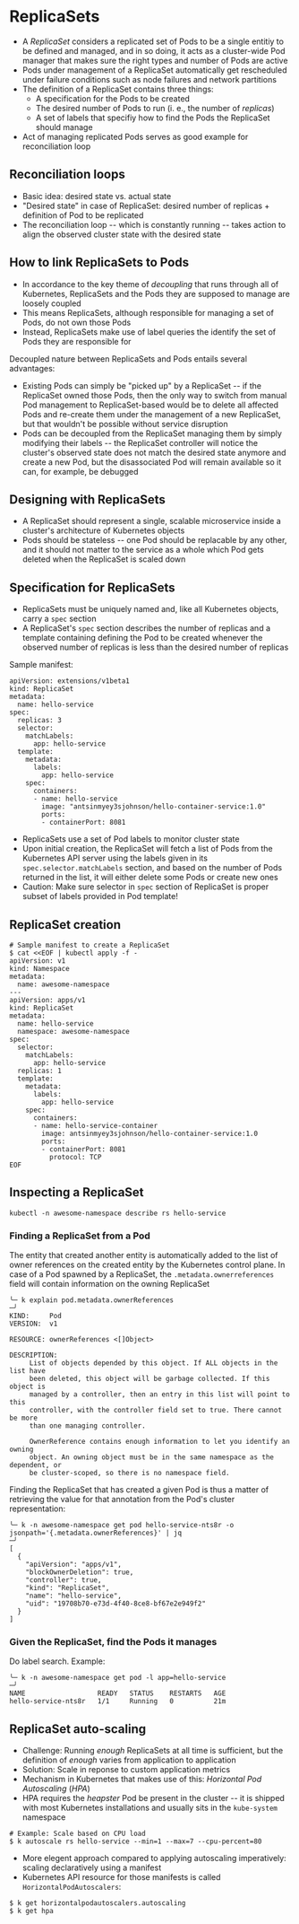# ReplicaSets

* A _ReplicaSet_ considers a replicated set of Pods to be a single entitiy to be defined and managed, and in so doing, it acts as a cluster-wide Pod manager that makes sure the right types and number of Pods are active
* Pods under management of a ReplicaSet automatically get rescheduled under failure conditions such as node failures and network partitions
* The definition of a ReplicaSet contains three things:
    * A specification for the Pods to be created
    * The desired number of Pods to run (i. e., the number of _replicas_)
    * A set of labels that specifiy how to find the Pods the ReplicaSet should manage
* Act of managing replicated Pods serves as good example for reconciliation loop

## Reconciliation loops

* Basic idea: desired state vs. actual state
* "Desired state" in case of ReplicaSet: desired number of replicas + definition of Pod to be replicated
* The reconciliation loop -- which is constantly running -- takes action to align the observed cluster state with the desired state 

## How to link ReplicaSets to Pods

* In accordance to the key theme of _decoupling_ that runs through all of Kubernetes, ReplicaSets and the Pods they are supposed to manage are loosely coupled
* This means ReplicaSets, although responsible for managing a set of Pods, do not own those Pods
* Instead, ReplicaSets make use of label queries the identify the set of Pods they are responsible for

Decoupled nature between ReplicaSets and Pods entails several advantages:
* Existing Pods can simply be "picked up" by a ReplicaSet -- if the ReplicaSet owned those Pods, then the only way to switch from manual Pod management to ReplicaSet-based would be to delete all affected Pods and re-create them under the management of a new ReplicaSet, but that wouldn't be possible without service disruption
* Pods can be decoupled from the ReplicaSet managing them by simply modifying their labels -- the ReplicaSet controller will notice the cluster's observed state does not match the desired state anymore and create a new Pod, but the disassociated Pod will remain available so it can, for example, be debugged

## Designing with ReplicaSets

* A ReplicaSet should represent a single, scalable microservice inside a cluster's architecture of Kubernetes objects
* Pods should be stateless -- one Pod should be replacable by any other, and it should not matter to the service as a whole which Pod gets deleted when the ReplicaSet is scaled down

## Specification for ReplicaSets

* ReplicaSets must be uniquely named and, like all Kubernetes objects, carry a `spec` section
* A ReplicaSet's `spec` section describes the number of replicas and a template containing defining the Pod to be created whenever the observed number of replicas is less than the desired number of replicas

Sample manifest:

```
apiVersion: extensions/v1beta1
kind: ReplicaSet
metadata:
  name: hello-service
spec:
  replicas: 3
  selector:
    matchLabels:
      app: hello-service
  template:
    metadata: 
      labels: 
        app: hello-service
    spec:
      containers:
      - name: hello-service
        image: "antsinmyey3sjohnson/hello-container-service:1.0"
        ports: 
        - containerPort: 8081
```

* ReplicaSets use a set of Pod labels to monitor cluster state 
* Upon initial creation, the ReplicaSet will fetch a list of Pods from the Kubernetes API server using the labels given in its `spec.selector.matchLabels` section, and based on the number of Pods returned in the list, it will either delete some Pods or create new ones
* Caution: Make sure selector in `spec` section of ReplicaSet is proper subset of labels provided in Pod template!

## ReplicaSet creation


```
# Sample manifest to create a ReplicaSet
$ cat <<EOF | kubectl apply -f -
apiVersion: v1
kind: Namespace
metadata:
  name: awesome-namespace
---
apiVersion: apps/v1
kind: ReplicaSet
metadata:
  name: hello-service
  namespace: awesome-namespace
spec:
  selector:
    matchLabels:
      app: hello-service
  replicas: 1
  template:
    metadata:
      labels:
        app: hello-service
    spec:
      containers:
      - name: hello-service-container
        image: antsinmyey3sjohnson/hello-container-service:1.0
        ports:
        - containerPort: 8081
          protocol: TCP
EOF
```

## Inspecting a ReplicaSet

`kubectl -n awesome-namespace describe rs hello-service`

### Finding a ReplicaSet from a Pod

The entity that created another entity is automatically added to the list of owner references on the created entity by the Kubernetes control plane. In case of a Pod spawned by a ReplicaSet, the `.metadata.ownerreferences` field will contain information on the owning ReplicaSet

```
╰─ k explain pod.metadata.ownerReferences                                                                                                                                      ─╯
KIND:     Pod
VERSION:  v1

RESOURCE: ownerReferences <[]Object>

DESCRIPTION:
     List of objects depended by this object. If ALL objects in the list have
     been deleted, this object will be garbage collected. If this object is
     managed by a controller, then an entry in this list will point to this
     controller, with the controller field set to true. There cannot be more
     than one managing controller.

     OwnerReference contains enough information to let you identify an owning
     object. An owning object must be in the same namespace as the dependent, or
     be cluster-scoped, so there is no namespace field.
```

Finding the ReplicaSet that has created a given Pod is thus a matter of retrieving the value for that annotation from the Pod's cluster representation: 

```
╰─ k -n awesome-namespace get pod hello-service-nts8r -o jsonpath='{.metadata.ownerReferences}' | jq                                                                           ─╯
[
  {
    "apiVersion": "apps/v1",
    "blockOwnerDeletion": true,
    "controller": true,
    "kind": "ReplicaSet",
    "name": "hello-service",
    "uid": "19708b70-e73d-4f40-8ce8-bf67e2e949f2"
  }
]
```

### Given the ReplicaSet, find the Pods it manages

Do label search. Example: 

```
╰─ k -n awesome-namespace get pod -l app=hello-service                                                                                                                         ─╯
NAME                  READY   STATUS    RESTARTS   AGE
hello-service-nts8r   1/1     Running   0          21m
```

## ReplicaSet auto-scaling

* Challenge: Running _enough_ ReplicaSets at all time is sufficient, but the definition of _enough_ varies from application to application
* Solution: Scale in reponse to custom application metrics
* Mechanism in Kubernetes that makes use of this: _Horizontal Pod Autoscaling_ (_HPA_)
* HPA requires the _heapster_ Pod be present in the cluster -- it is shipped with most Kubernetes installations and usually sits in the `kube-system` namespace

```
# Example: Scale based on CPU load
$ k autoscale rs hello-service --min=1 --max=7 --cpu-percent=80
```

* More elegent approach compared to applying autoscaling imperatively: scaling declaratively using a manifest
* Kubernetes API resource for those manifests is called `HorizontalPodAutoscalers`:

```
$ k get horizontalpodautoscalers.autoscaling
$ k get hpa
```









